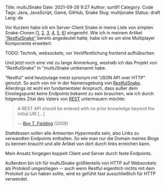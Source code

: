 Title: multiJSnake
Date: 2021-09-26 9:27
Author: surt91
Category: Code
Tags: Java, JavaScript, Game, GitHub, Snake
Slug: multijsnake
Status: draft
Lang: de

Vor Kurzem habe ich ein Server-Client Snake in meine Liste von simplen
Snake-Clonen [[1]({filename}/snake.md), [2]({filename}/pysnake.md), [3]({filename}/msnake.md), [4]({filename}/rsnake.md), [5]({filename}/jsnake.md), [6]({filename}/restfulsnake.md)]
eingereiht. Wie ich in meinem Artikel ["RestfulSnake"]({filename}/restfulsnake.md)
bereits angedeutet hatte, habe ich es um eine Multiplayer Komponente erweitert.

TODO: Technik, websockets, vor Veröffentlichung frontend aufhübschen

Und jetzt noch eine viel zu lange Anmerkung, weshalb ich das Projekt von
"RestfulSnake" in "multiJSnake umbenannt habe.

"Restful" wird heutzutage meist synonym mit "JSON API over HTTP" genutzt.
So auch von mir in der Namensgebung von [RestfulSnake]({filename}/restfulsnake.md).
Allerdings ist wohl ein fundamentaler Anspruch, dass außer dem Einstiegspunkt
keine Endpoints bekannt zu sein brauchen, wie ich durch folgendes Zitat des
Vaters von [REST](https://en.wikipedia.org/wiki/Representational_state_transfer)
untermauern möchte:

> A REST API should be entered with no prior knowledge beyond the initial URI [...]
>
> -- <cite>[Roy T. Fielding](https://roy.gbiv.com/untangled/2008/rest-apis-must-be-hypertext-driven)</cite> (2008)

Stattdessen sollen alle Antworten *Hypermedia* sein, also Links zu verwandten
Endpoints enthalten. So wie man nur die Domain meines Blogs zu kennen braucht
und alle Artikel von dort durch links erreichen kann.

Mein Ansatz hingegen koppelt Client und Server durch feste Endpoints.

Außerdem bin ich für multiJSnake größtenteils von HTTP auf Websockets
als Protokoll umgestiegen -- auch wenn Restful eigentlich nichts mit
dem Protokoll zu tun haben sollte, wird es gefühlt fast ausschließlich
für HTTP verwendet.
